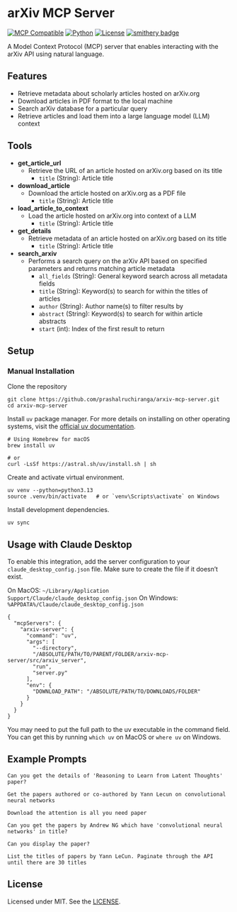 # arXiv MCP Server

[![MCP Compatible](https://img.shields.io/badge/MCP-Compatible-purple.svg)](https://modelcontextprotocol.io)
[![Python](https://img.shields.io/badge/python-3.13+-blue.svg)](https://www.python.org/downloads/)
[![License](https://img.shields.io/badge/license-MIT-blue.svg)](https://opensource.org/licenses/MIT)
[![smithery badge](https://smithery.ai/badge/@prashalruchiranga/arxiv-mcp-server)](https://smithery.ai/server/@prashalruchiranga/arxiv-mcp-server)

A Model Context Protocol (MCP) server that enables interacting with the arXiv API using natural language.

## Features
- Retrieve metadata about scholarly articles hosted on arXiv.org
- Download articles in PDF format to the local machine
- Search arXiv database for a particular query
- Retrieve articles and load them into a large language model (LLM) context

## Tools
- **get_article_url**
    - Retrieve the URL of an article hosted on arXiv.org based on its title
        - `title` (String): Article title
- **download_article**
    - Download the article hosted on arXiv.org as a PDF file 
        - `title` (String): Article title
- **load_article_to_context**
    - Load the article hosted on arXiv.org into context of a LLM 
        - `title` (String): Article title
- **get_details**
    - Retrieve metadata of an article hosted on arXiv.org based on its title
        - `title` (String): Article title
- **search_arxiv**
    - Performs a search query on the arXiv API based on specified parameters and returns matching article metadata
        - `all_fields` (String): General keyword search across all metadata fields
        - `title` (String): Keyword(s) to search for within the titles of articles
        - `author` (String): Author name(s) to filter results by
        - `abstract` (String): Keyword(s) to search for within article abstracts
        - `start` (int): Index of the first result to return

## Setup

### Manual Installation

Clone the repository
```
git clone https://github.com/prashalruchiranga/arxiv-mcp-server.git
cd arxiv-mcp-server
```
Install `uv` package manager. For more details on installing on other operating systems, visit the [official uv documentation](https://docs.astral.sh/uv/getting-started/installation/).
```
# Using Homebrew for macOS
brew install uv

# or
curl -LsSf https://astral.sh/uv/install.sh | sh
```

Create and activate virtual environment.
```
uv venv --python=python3.13
source .venv/bin/activate   # or `venv\Scripts\activate` on Windows
```

Install development dependencies.
```
uv sync
```

## Usage with Claude Desktop
To enable this integration, add the server configuration to your `claude_desktop_config.json` file. Make sure to create the file if it doesn’t exist.

On MacOS: `~/Library/Application Support/Claude/claude_desktop_config.json` On Windows: `%APPDATA%/Claude/claude_desktop_config.json`

```
{
  "mcpServers": {
    "arxiv-server": {
      "command": "uv",
      "args": [
        "--directory",
        "/ABSOLUTE/PATH/TO/PARENT/FOLDER/arxiv-mcp-server/src/arxiv_server",
        "run",
        "server.py"
      ],
      "env": {
        "DOWNLOAD_PATH": "/ABSOLUTE/PATH/TO/DOWNLOADS/FOLDER"
      }
    }
  }
}
```

You may need to put the full path to the uv executable in the command field. You can get this by running `which uv` on MacOS or `where uv` on Windows.

## Example Prompts
```
Can you get the details of 'Reasoning to Learn from Latent Thoughts' paper?
```
```
Get the papers authored or co-authored by Yann Lecun on convolutional neural networks
```
```
Download the attention is all you need paper
```
```
Can you get the papers by Andrew NG which have 'convolutional neural networks' in title?
```
```
Can you display the paper?
```
```
List the titles of papers by Yann LeCun. Paginate through the API until there are 30 titles
```

## License

Licensed under MIT. See the [LICENSE](https://github.com/prashalruchiranga/arxiv-mcp-server/blob/main/LICENSE).
